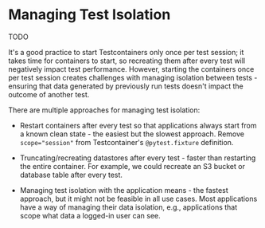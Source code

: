 # Managing Test Isolation

TODO

It's a good practice to start Testcontainers only once per test session;
it takes time for containers to start, so recreating them after every test will negatively impact test performance.
However, starting the containers once per test session creates challenges with managing isolation between tests -
ensuring that data generated by previously run tests doesn't impact the outcome of another test.

There are multiple approaches for managing test isolation:

- Restart containers after every test so that applications always start from a known clean state - the easiest but the slowest approach.
  Remove `scope="session"` from Testcontainer's `@pytest.fixture` definition.

- Truncating/recreating datastores after every test - faster than restarting the entire container.
  For example, we could recreate an S3 bucket or database table after every test.

- Managing test isolation with the application means - the fastest approach, but it might not be feasible in all use cases.
  Most applications have a way of managing their data isolation, e.g., applications that scope what data a logged-in user can see.
